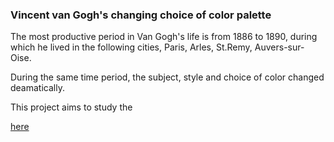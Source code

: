 ### Vincent van Gogh's changing choice of color palette

The most productive period in Van Gogh's life is from 1886 to 1890, during which he lived in the following cities, Paris, Arles, St.Remy, Auvers-sur-Oise.

During the same time period, the subject, style and choice of color changed deamatically.

This project aims to study the

[here](https://yueying-teng.github.io/van_gogh_choice_of_color_through_his_self_portraits/)
